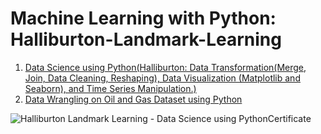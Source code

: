 # Machine Learning with Python: Halliburton-Landmark-Learning

1. [Data Science using Python(Halliburton: Data Transformation(Merge, Join, Data Cleaning, Reshaping), Data Visualization (Matplotlib and Seaborn), and Time Series Manipulation.)](https://github.com/divyansh1195/Halliburton-Landmark-Learning-ML-with-Python/tree/master/Data%20Science%20using%20Python(Halliburton))
2. [Data Wrangling on Oil and Gas Dataset using Python](https://github.com/divyansh1195/Halliburton-Landmark-Learning-ML-with-Python/tree/master/Data%20Wrangling%20on%20Oil%20and%20Gas%20Dataset%20using%20Python)
 

![Halliburton Landmark Learning - Data Science using PythonCertificate](https://github.com/divyansh1195/Halliburton-Landmark-Learning-ML-with-Python/blob/master/Halliburton%20Landmark%20Learning%20-%20Data%20Science%20using%20Python.png)
